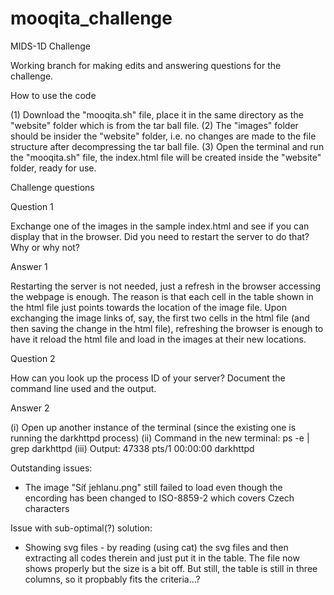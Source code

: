 # mooqita_challenge
MIDS-1D Challenge

Working branch for making edits and answering questions for the challenge.

How to use the code

(1) Download the "mooqita.sh" file, place it in the same directory as the "website" folder which is from the tar ball file.
(2) The "images" folder should be insider the "website" folder, i.e. no changes are made to the file structure after decompressing the tar ball file.
(3) Open the terminal and run the "mooqita.sh" file, the index.html file will be created inside the "website" folder, ready for use.

Challenge questions

Question 1

Exchange one of the images in the sample index.html and see if you can display that in the
browser. Did you need to restart the server to do that? Why or why not?

Answer 1

Restarting the server is not needed, just a refresh in the browser accessing the webpage is enough. The reason is that each cell in the table shown in the html file just points towards the location of the image file.  Upon exchanging the image links of, say, the first two cells in the html file (and then saving the change in the html file), refreshing the browser is enough to have it reload the html file and load in the images at their new locations.


Question 2

How can you look up the process ID of your server? Document the command line used and the output.

Answer 2

(i) Open up another instance of the terminal (since the existing one is running the darkhttpd process)
(ii) Command in the new terminal: ps -e | grep darkhttpd
(iii) Output: 47338 pts/1 00:00:00 darkhttpd

Outstanding issues:
- The image "Síť jehlanu.png" still failed to load even though the encording has been changed to ISO-8859-2 which covers Czech characters

Issue with sub-optimal(?) solution:
- Showing svg files - by reading (using cat) the svg files and then extracting all codes therein and just put it in the table.  The file now shows properly but the size is a bit off.  But still, the table is still in three columns, so it propbably fits the criteria...?


